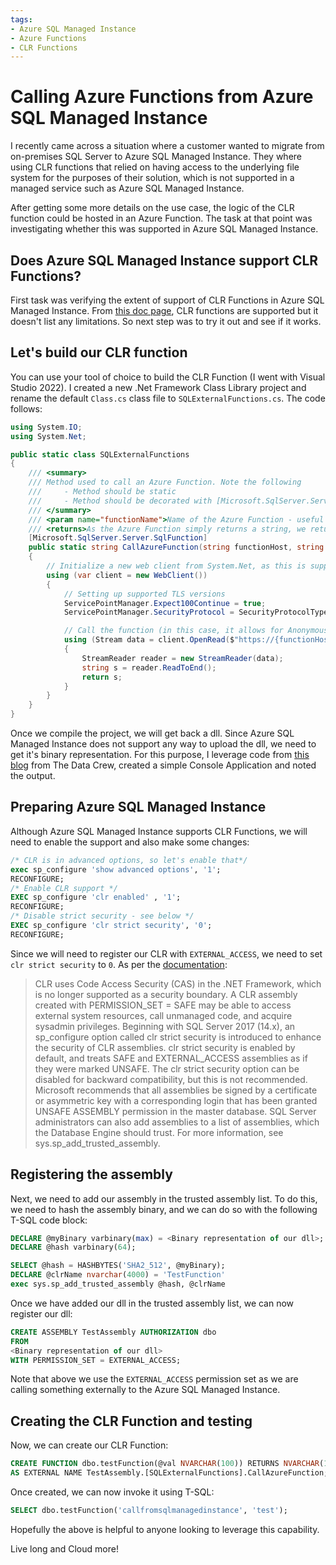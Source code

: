 ```yaml
---
tags:
- Azure SQL Managed Instance
- Azure Functions
- CLR Functions
---
```

# Calling Azure Functions from Azure SQL Managed Instance

I recently came across a situation where a customer wanted to migrate from on-premises SQL Server to Azure SQL Managed Instance. 
They where using CLR functions that relied on having access to the underlying file system for the purposes of their solution, which is not supported
in a managed service such as Azure SQL Managed Instance.

After getting some more details on the use case, the logic of the CLR function could be hosted in an Azure Function. The task at that point was investigating 
whether this was supported in Azure SQL Managed Instance.

## Does Azure SQL Managed Instance support CLR Functions?

First task was verifying the extent of support of CLR Functions in Azure SQL Managed Instance. From [this doc page](https://learn.microsoft.com/en-us/sql/relational-databases/clr-integration/common-language-runtime-integration-overview?view=sql-server-ver16), CLR functions are supported but it doesn't list any limitations. So next step was to try it out and see if it works.

## Let's build our CLR function

You can use your tool of choice to build the CLR Function (I went with Visual Studio 2022). I created a new .Net Framework Class Library project and rename the default `Class.cs` class file to `SQLExternalFunctions.cs`. The code follows:

```csharp
using System.IO;
using System.Net;

public static class SQLExternalFunctions
{
    /// <summary>
    /// Method used to call an Azure Function. Note the following
    ///     - Method should be static
    ///     - Method should be decorated with [Microsoft.SqlServer.Server.SqlFunction]
    /// </summary>
    /// <param name="functionName">Name of the Azure Function - useful if the CLR will be used to call multiple different Azure Functions with the same specification (or different ones, which could be also set as parameters)</param>
    /// <returns>As the Azure Function simply returns a string, we return the string. JSON could also be return and leverage the JSON capabilities of T-SQL</returns>
    [Microsoft.SqlServer.Server.SqlFunction]
    public static string CallAzureFunction(string functionHost, string functionName)
    {
        // Initialize a new web client from System.Net, as this is supported from Azure SQL Managed Instance
        using (var client = new WebClient())
        {
            // Setting up supported TLS versions
            ServicePointManager.Expect100Continue = true;
            ServicePointManager.SecurityProtocol = SecurityProtocolType.Tls | SecurityProtocolType.Tls11 | SecurityProtocolType.Tls12;

            // Call the function (in this case, it allows for Anonymous invocation, a key could be parameterized)
            using (Stream data = client.OpenRead($"https://{functionHost}.azurewebsites.net/api/{functionName}}?"))
            {
                StreamReader reader = new StreamReader(data);
                string s = reader.ReadToEnd();
                return s;
            }
        }
    }
}
```

Once we compile the project, we will get back a dll. Since Azure SQL Managed Instance does not support any way to upload the dll, we need to get it's binary representation. For this purpose, I leverage code from [this blog](https://thedatacrew.com/sql-server-clr-function-on-azure-sql-server-managed-instance/) from The Data Crew, created a simple Console Application and noted the output.

## Preparing Azure SQL Managed Instance

Although Azure SQL Managed Instance supports CLR Functions, we will need to enable the support and also make some changes:

```sql
/* CLR is in advanced options, so let's enable that*/
exec sp_configure 'show advanced options', '1';
RECONFIGURE; 
/* Enable CLR support */
EXEC sp_configure 'clr enabled' , '1';
RECONFIGURE; 
/* Disable strict security - see below */
EXEC sp_configure 'clr strict security', '0';
RECONFIGURE; 
```

Since we will need to register our CLR with `EXTERNAL_ACCESS`, we need to set `clr strict security` to `0`. As per the [documentation](https://learn.microsoft.com/en-us/sql/database-engine/configure-windows/clr-strict-security?view=sql-server-ver16):

> CLR uses Code Access Security (CAS) in the .NET Framework, which is no longer supported as a security boundary. A CLR assembly created with PERMISSION_SET = SAFE may be able to access external system resources, call unmanaged code, and acquire sysadmin privileges. Beginning with SQL Server 2017 (14.x), an sp_configure option called clr strict security is introduced to enhance the security of CLR assemblies. clr strict security is enabled by default, and treats SAFE and EXTERNAL_ACCESS assemblies as if they were marked UNSAFE. The clr strict security option can be disabled for backward compatibility, but this is not recommended. Microsoft recommends that all assemblies be signed by a certificate or asymmetric key with a corresponding login that has been granted UNSAFE ASSEMBLY permission in the master database. SQL Server administrators can also add assemblies to a list of assemblies, which the Database Engine should trust. For more information, see sys.sp_add_trusted_assembly.

## Registering the assembly

Next, we need to add our assembly in the trusted assembly list. To do this, we need to hash the assembly binary, and we can do so with the following T-SQL code block:

```sql
DECLARE @myBinary varbinary(max) = <Binary representation of our dll>;
DECLARE @hash varbinary(64);

SELECT @hash = HASHBYTES('SHA2_512', @myBinary);
DECLARE @clrName nvarchar(4000) = 'TestFunction'
exec sys.sp_add_trusted_assembly @hash, @clrName
```

Once we have added our dll in the trusted assembly list, we can now register our dll:

```sql
CREATE ASSEMBLY TestAssembly AUTHORIZATION dbo
FROM
<Binary representation of our dll>
WITH PERMISSION_SET = EXTERNAL_ACCESS;
```

Note that above we use the `EXTERNAL_ACCESS` permission set as we are calling something externally to the Azure SQL Managed Instance.

## Creating the CLR Function and testing

Now, we can create our CLR Function:

```sql
CREATE FUNCTION dbo.testFunction(@val NVARCHAR(100)) RETURNS NVARCHAR(1000)
AS EXTERNAL NAME TestAssembly.[SQLExternalFunctions].CallAzureFunction;
```

Once created, we can now invoke it using T-SQL:

```sql
SELECT dbo.testFunction('callfromsqlmanagedinstance', 'test');
```

Hopefully the above is helpful to anyone looking to leverage this capability.

Live long and Cloud more!